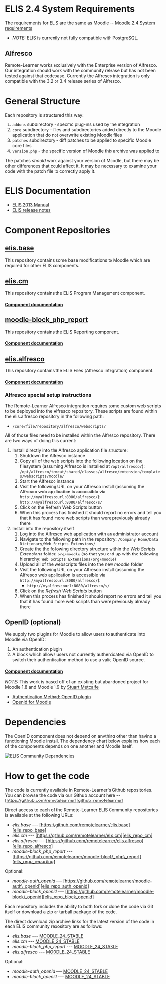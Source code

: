 
ELIS 2.4 System Requirements
============================

The requirements for ELIS are the same as Moodle -- [Moodle 2.4 System requirements][moodle_requirements]

*	*NOTE:* ELIS is currently not fully compatible with PostgreSQL.

Alfresco
--------

Remote-Learner works exclusively with the Enterprise version of Alfresco. Our
integration should work with the community release but has not been tested against
that codebase. Currently the Alfresco integration is only compatible with the
3.2 or 3.4 release series of Alfresco.


General Structure
=================

Each repository is structured this way:

1.	`addons` subdirectory - specific plug-ins used by the integration
2.	`core` subdirectory - files and subdirectories added directly to the Moodle
	application that do not  overwrite existing Moodle files
3.	`patches` subdirectory - diff patches to be applied to specific Moodle core
	files
4.	`version.php` - the specific version of Moodle this archive was applied to

The patches _should_ work against your version of Moodle, but there may be other
differences that could affect it. It may be necessary to examine your code with
the patch file to correctly apply it.


ELIS Documentation
==================

*	[ELIS 2013 Manual][elis_docs_home]
*	[ELIS release notes][elis_release_notes]


Component Repositories
======================

[elis.base][elis_repo_branch_base]
---------------------------

This repository contains some base modifications to Moodle which are required for
other ELIS components.

[elis.cm][elis_repo_branch_cm]
------------------------------

This repository contains the ELIS Program Management component.

#### [Component documentation][elis_docs_home]

[moodle-block\_php\_report][elis_repo_branch_reporting]
--------------------

This repository contains the ELIS Reporting component.

#### [Component documentation][elis_docs_reporting]

[elis.alfresco][elis_repo_branch_alfresco]
------------------------------------------

This repository contains the ELIS Files (Alfresco integration) component.

#### [Component documentation][elis_files_docs]

### Alfresco special setup instructions

The Remote-Learner Alfresco integration requires some custom web scripts to be
deployed into the Alfresco repository. These scripts are found within the
elis.alfresco repository in the following path:

*	`/core/file/repository/alfresco/webscripts/`

All of those files need to be installed within the Alfresco repository. There are
two ways of doing this current:

1. Install directly into the Alfresco application file structure:
	1.	Shutdown the Alfresco instance
	2.	Copy all of the web scripts into the following location on the filesystem
		(assuming Alfresco is installed at `/opt/alfresco/`):
		`/opt/alfresco/tomcat/shared/classes/alfresco/extension/templates/webscripts/moodle/`
	3.	Start the Alfresco instance
	4.	Visit the following URL on your Alfresco install (assuming the Alfresco
		web application is accessible via `http://myalfrescourl:8080/alfresco/`):
		`http://myalfrescourl:8080/alfresco/s/`
	5.	Click on the Refresh Web Scripts button
	6.	When this process has finished it should report no errors and tell you
		that it has found more web scripts than were previously already there
2. Install into the repository itself
	1.	Log into the Alfresco web application with an administrator account
	2.	Navigate to the following path in the repository:
		`/Company Home/Data Dictionary/Web Scripts Extensions/`
	3.	Create the the following directory structure within the *Web Scripts
		Extensions* folder: `org/moodle` (so that you end up with the following
		hierarchy: `Web Scripts Extensions/org/moodle`)
	4.	Upload all of the webscripts files into the new *moodle* folder
	5.	Visit the following URL on your Alfresco install (assuming the Alfresco
		web application is accessible via `http://myalfrescourl:8080/alfresco/`):
		*	`http://myalfrescourl:8080/alfresco/s/`
	6.	Click on the *Refresh Web Scripts* button
	7.	When this process has finished it should report no errors and tell you
		that it has found more web scripts than were previously already there

OpenID (optional)
-----------------

We supply two plugins for Moodle to allow users to authenticate into Moodle via OpenID:
1.	An authentication plugin
2.	A block which allows users not currently authenticated via OpenID to switch
	their authentication method to use a valid OpenID source.

#### [Component documentation][elis_docs_openid]

*NOTE:* This work is based off of an existing but abandoned project for Moodle 1.8
and Moodle 1.9 by [Stuart Metcalfe][stuart_metcalfe]

*	[Authentication Method: OpenID plugin][moodle_org_openid]
*	[Openid for Moodle][openid_original_source]

Dependencies
============

The OpenID component does not depend on anything other than having a functioning
Moodle install. The dependency chart below explains how each of the components
depends on one another and Moodle itself.

![ELIS Community Dependencies][img_depdencies]


How to get the code
===================

The code is currently available in Remote-Learner's Github repositories. You can
browse the code via our Github account here -- [https://github.com/remotelearner][github_remotelearner]

Direct access to each of the Remote-Learner ELIS Community repositories is
available at the following URLs:

*	*elis.base* --- [https://github.com/remotelearner/elis.base][elis_repo_base]
*	*elis.cm* --- [https://github.com/remotelearner/elis.cm][elis_repo_cm]
*	*elis.alfresco* --- [https://github.com/remotelearner/elis.alfresco][elis_repo_alfresco]
*	*moodle-block_php_report* --- [https://github.com/remotelearner/moodle-block\_php\_report][elis_repo_reporting]

Optional:

*	*moodle-auth_openid* --- [https://github.com/remotelearner/moodle-auth\_openid][elis_repo_auth_openid]
*	*moodle-block_openid* --- [https://github.com/remotelearner/moodle-block\_openid][elis_repo_block_openid]

Each repository includes the ability to both fork or clone the code via Git itself
or download a zip or tarball package of the code.

The direct download zip archive links for the latest version of the code in each
ELIS community repository are as follows:

*	*elis.base* --- [MOODLE\_24\_STABLE][zipdl_elis_base]
*	*elis.cm* --- [MOODLE\_24\_STABLE][zipdl_elis_cm]
*	*moodle-block_php_report* --- [MOODLE\_24\_STABLE][zipdl_elis_reporting]
*	*elis.alfresco* --- [MOODLE\_24\_STABLE][zipdl_elis_alfresco]

Optional:

*	*moodle-auth_openid* --- [MOODLE\_24\_STABLE][zipdl_auth_openid]
*	*moodle-block_openid* --- [MOODLE\_24\_STABLE][zipdl_block_openid]


[moodle_requirements]: http://docs.moodle.org/dev/Moodle_2.4_release_notes#Requirements
[elis_docs_home]: http://rlcommunity.remote-learner.net/mod/book/view.php?id=69
[elis_release_notes]: http://rlcommunity.remote-learner.net/course/view.php?id=2
[elis_files_docs]: http://rlcommunity.remote-learner.net/mod/book/view.php?id=65
[elis_docs_reporting]: http://rlcommunity.remote-learner.net/mod/book/view.php?id=69&chapterid=902
[elis_docs_openid]: http://rlcommunity.remote-learner.net/mod/book/view.php?id=26
[stuart_metcalfe]: https://launchpad.net/~stuartmetcalfe
[moodle_org_openid]: https://moodle.org/mod/data/view.php?d=13&rid=928]
[openid_original_source]: https://launchpad.net/moodle-openid
[img_depdencies]: https://raw.github.com/remotelearner/elis.base/MOODLE_24_STABLE/elis_community_dependencies.png
[github_remotelearner]: https://github.com/remotelearner
[elis_repo_base]: https://github.com/remotelearner/elis.base
[elis_repo_cm]: https://github.com/remotelearner/elis.cm
[elis_repo_alfresco]: https://github.com/remotelearner/elis.alfresco
[elis_repo_reporting]: https://github.com/remotelearner/moodle-block_php_report
[elis_repo_auth_openid]: https://github.com/remotelearner/moodle-auth_openid
[elis_repo_block_openid]: https://github.com/remotelearner/moodle-block_openid
[elis_repo_branch_base]: https://github.com/remotelearner/elis.base/tree/MOODLE_24_STABLE
[elis_repo_branch_cm]: https://github.com/remotelearner/elis.cm/tree/MOODLE_24_STABLE
[elis_repo_branch_alfresco]: https://github.com/remotelearner/elis.alfresco/tree/MOODLE_24_STABLE
[elis_repo_branch_reporting]: https://github.com/remotelearner/moodle-block_php_report/tree/MOODLE_24_STABLE
[zipdl_elis_base]: https://github.com/remotelearner/elis.base/zipball/MOODLE_24_STABLE
[zipdl_elis_cm]: https://github.com/remotelearner/elis.cm/zipball/MOODLE_24_STABLE
[zipdl_elis_reporting]: https://github.com/remotelearner/moodle-block_php_report/zipball/MOODLE_24_STABLE
[zipdl_elis_alfresco]: https://github.com/remotelearner/elis.alfresco/zipball/MOODLE_24_STABLE
[zipdl_auth_openid]: https://github.com/remotelearner/moodle-auth_openid/zipball/MOODLE_24_STABLE
[zipdl_block_openid]: https://github.com/remotelearner/moodle-block_openid/zipball/MOODLE_24_STABLE

